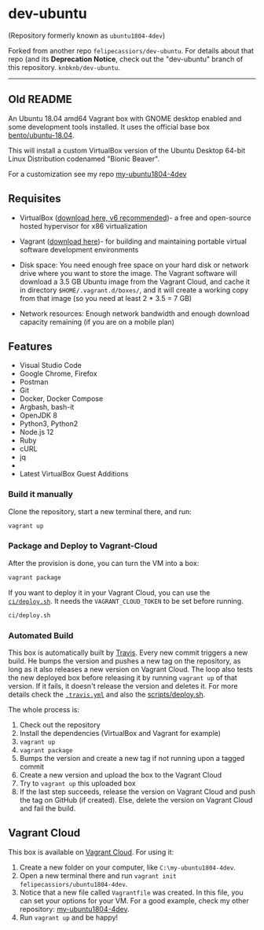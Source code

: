 # dev-ubuntu

(Repository formerly known as `ubuntu1804-4dev`)

Forked from another repo `felipecassiors/dev-ubuntu`. For details about that repo (and its **Deprecation Notice**, check out the "dev-ubuntu" branch of this repository. `knbknb/dev-ubuntu`.


-------

## Old README 

An Ubuntu 18.04 amd64 Vagrant box with GNOME desktop enabled and some development tools installed. It uses the official base box [bento/ubuntu-18.04](https://app.vagrantup.com/bento/boxes/ubuntu-18.04). 

This will install a custom VirtualBox version of the Ubuntu Desktop 64-bit Linux Distribution codenamed "Bionic Beaver".

For a customization see my repo [my-ubuntu1804-4dev](https://github.com/knbknb/my-ubuntu1804-4dev/)

## Requisites

- VirtualBox ([download here, v6 recommended](https://www.virtualbox.org/wiki/Downloads))- a free and open-source hosted hypervisor for x86 virtualization
- Vagrant ([download here](https://www.vagrantup.com/downloads.html))- for building and maintaining portable virtual software development environments

- Disk space: You need enough free space on your hard disk or network drive where you want to store the image. The Vagrant software will download a 3.5 GB Ubuntu image from the Vagrant Cloud, and cache it in directory `$HOME/.vagrant.d/boxes/`, and it will create a working copy from that image (so you need at least 2 * 3.5 = 7 GB)
- Network resources: Enough network bandwidth and enough download capacity remaining (if you are on a mobile plan)

## **Features**

- Visual Studio Code
- Google Chrome, Firefox
- Postman
- Git
- Docker, Docker Compose
- Argbash, bash-it
- OpenJDK 8
- Python3, Python2
- Node.js 12
- Ruby
- cURL
- jq
- 
- Latest VirtualBox Guest Additions

### Build it manually

Clone the repository, start a new terminal there, and run:

``` bash
vagrant up
```


### Package and Deploy to Vagrant-Cloud


After the provision is done, you can turn the VM into a box:

``` bash
vagrant package
```

If you want to deploy it in your Vagrant Cloud, you can use the [`ci/deploy.sh`](ci/deploy.sh). It needs the `VAGRANT_CLOUD_TOKEN` to be set before running.

``` bash
ci/deploy.sh
```


### **Automated Build**

This box is automatically built by [Travis](https://travis-ci.com). Every new commit triggers a new build. He bumps the version and pushes a new tag on the repository, as long as it also releases a new version on Vagrant Cloud. The loop also tests the new deployed box before releasing it by running `vagrant up` of that version. If it fails, it doesn't release the version and deletes it. For more details check the [`.travis.yml`](.travis.yml) and also the [scripts/deploy.sh](scripts/deploy.sh).

The whole process is:

1. Check out the repository
2. Install the dependencies (VirtualBox and Vagrant for example)
3. `vagrant up`
4. `vagrant package`
5. Bumps the version and create a new tag if not running upon a tagged commit
6. Create a new version and upload the box to the Vagrant Cloud
7. Try to `vagrant up` this uploaded box
8. If the last step succeeds, release the version on Vagrant Cloud and push the tag on GitHub (if created). Else, delete the version on Vagrant Cloud and fail the build.

## **Vagrant Cloud**

This box is available on [Vagrant Cloud](https://app.vagrantup.com/felipecassiors/boxes/ubuntu1804-4dev). For using it:

1. Create a new folder on your computer, like `C:\my-ubuntu1804-4dev`.
2. Open a new terminal there and run `vagrant init felipecassiors/ubuntu1804-4dev`.
3. Notice that a new file called `Vagrantfile` was created. In this file, you can set your options for your VM. For a good example, check my other repository: [my-ubuntu1804-4dev](https://github.com/knbknb/my-ubuntu1804-4dev).
4. Run `vagrant up` and be happy!

